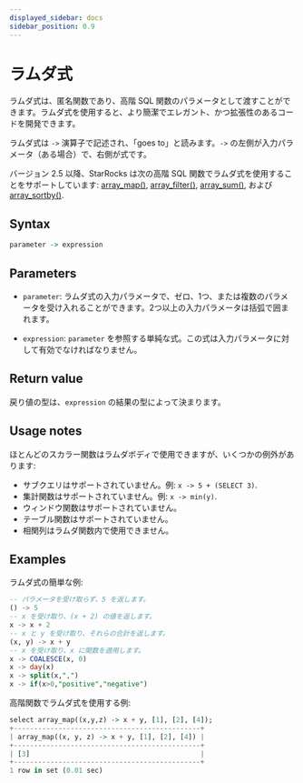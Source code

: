 ```yaml
---
displayed_sidebar: docs
sidebar_position: 0.9
---
```


# ラムダ式

ラムダ式は、匿名関数であり、高階 SQL 関数のパラメータとして渡すことができます。ラムダ式を使用すると、より簡潔でエレガント、かつ拡張性のあるコードを開発できます。

ラムダ式は `->` 演算子で記述され、「goes to」と読みます。`->` の左側が入力パラメータ（ある場合）で、右側が式です。

バージョン 2.5 以降、StarRocks は次の高階 SQL 関数でラムダ式を使用することをサポートしています: [array_map()](./array-functions/array_map.md), [array_filter()](./array-functions/array_filter.md), [array_sum()](./array-functions/array_sum.md), および [array_sortby()](./array-functions/array_sortby.md).

## Syntax

```Haskell
parameter -> expression
```

## Parameters

- `parameter`: ラムダ式の入力パラメータで、ゼロ、1つ、または複数のパラメータを受け入れることができます。2つ以上の入力パラメータは括弧で囲まれます。

- `expression`: `parameter` を参照する単純な式。この式は入力パラメータに対して有効でなければなりません。

## Return value

戻り値の型は、`expression` の結果の型によって決まります。

## Usage notes

ほとんどのスカラー関数はラムダボディで使用できますが、いくつかの例外があります:

- サブクエリはサポートされていません。例: `x -> 5 + (SELECT 3)`.
- 集計関数はサポートされていません。例: `x -> min(y)`.
- ウィンドウ関数はサポートされていません。
- テーブル関数はサポートされていません。
- 相関列はラムダ関数内で使用できません。

## Examples

ラムダ式の簡単な例:

```SQL
-- パラメータを受け取らず、5 を返します。
() -> 5    
-- x を受け取り、(x + 2) の値を返します。
x -> x + 2 
-- x と y を受け取り、それらの合計を返します。
(x, y) -> x + y 
-- x を受け取り、x に関数を適用します。
x -> COALESCE(x, 0)
x -> day(x)
x -> split(x,",")
x -> if(x>0,"positive","negative")
```

高階関数でラムダ式を使用する例:

```Haskell
select array_map((x,y,z) -> x + y, [1], [2], [4]);
+----------------------------------------------+
| array_map((x, y, z) -> x + y, [1], [2], [4]) |
+----------------------------------------------+
| [3]                                          |
+----------------------------------------------+
1 row in set (0.01 sec)
```